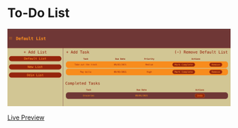 # To-Do List

![Screenshot of Website](./screenshots/s1.jpg?raw=true)

[Live Preview](https://devinjordan.github.io/todo-list/)